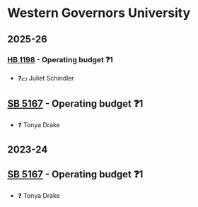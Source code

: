 # Western Governors University
## 2025-26

### [HB 1198](/bill/2025-26/hb/1198/) - Operating budget   ❓1
* ❓💵 Juliet Schindler

## [SB 5167](/bill/2025-26/sb/5167/) - Operating budget   ❓1
* ❓ Tonya Drake

## 2023-24

## [SB 5167](/bill/2023-24/sb/5167/) - Operating budget   ❓1
* ❓ Tonya Drake
